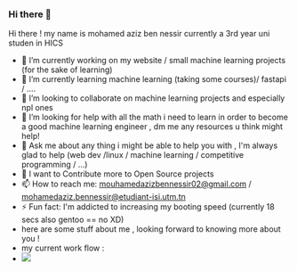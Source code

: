 ### Hi there 👋

<!--
**Zetsu-JackOfAllTrades/Zetsu-JackOfAllTrades** is a ✨ _special_ ✨ repository because its `README.md` (this file) appears on your GitHub profile.

Here are some ideas to get you started:

- 🔭 I’m currently working on my website / machine learning courses and small projects 
- 🌱 I’m currently learning some machine learning course / fastapi / ....
- 👯 I’m looking to collaborate on n machine learning projects 
- 🤔 I’m looking for help with all the math i need to learn in order to become a good machine learning engineer , dm me any resources u think might help!
- 💬 Ask me about any thing i might be able to help you with , I'm always glad to help (web dev /linux / machine learning / competitive programming / ...) 
- 📫 How to reach me: mouhamedazizbennessir02@gmail.com
- ⚡ Fun fact: i am addicted to increasing my booting speed (currently 18 secs also gentoo == no XD) 
-->Hi there ! my name is mohamed aziz ben nessir currently a 3rd year uni studen in HICS 
- 🔭 I’m currently working on my website / small machine learning projects (for the sake of learning) 
- 🌱 I’m currently learning machine learning (taking some courses)/ fastapi / ....
- 👯 I’m looking to collaborate on machine learning projects and especially npl ones 
- 🤔 I’m looking for help with all the math i need to learn in order to become a good machine learning engineer , dm me any resources u think might help!
- 💬 Ask me about any thing i might be able to help you with , I'm always glad to help (web dev /linux / machine learning / competitive programming / ...) 
- 🥅 I want to Contribute more to Open Source projects  
- 📫 How to reach me: mouhamedazizbennessir02@gmail.com / mohamedaziz.bennessir@etudiant-isi.utm.tn
- ⚡ Fun fact: I'm addicted to increasing my booting speed (currently 18 secs also gentoo == no XD)
- here are some stuff about me , looking forward to knowing more about you !
- my current work flow : 
- ![](https://imgur.com/undefined)
